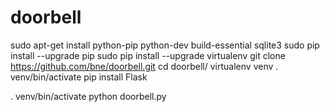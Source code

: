 doorbell
========

sudo apt-get install python-pip python-dev build-essential sqlite3
sudo pip install --upgrade pip
sudo pip install --upgrade virtualenv
git clone https://github.com/bne/doorbell.git
cd doorbell/
virtualenv venv
. venv/bin/activate
pip install Flask

. venv/bin/activate
python doorbell.py





